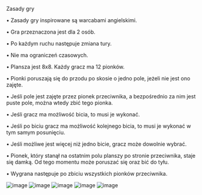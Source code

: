 Zasady gry

• Zasady gry inspirowane są warcabami angielskimi.

• Gra przeznaczona jest dla 2 osób.

• Po każdym ruchu następuje zmiana tury.

• Nie ma ograniczeń czasowych.

• Plansza jest 8x8. Każdy gracz ma 12 pionków.

• Pionki poruszają się do przodu po skosie o jedno pole, jeżeli nie jest ono zajęte.

• Jeśli pole jest zajęte przez pionek przeciwnika, a bezpośrednio za nim jest puste pole, 
można wtedy zbić tego pionka.

• Jeśli gracz ma możliwość bicia, to musi je wykonać. 

• Jeśli po biciu gracz ma możliwość kolejnego bicia, to musi je wykonać w tym samym 
posunięciu.

• Jeśli możliwe jest więcej niż jedno bicie, gracz może dowolnie wybrać.

• Pionek, który stanął na ostatnim polu planszy po stronie przeciwnika, staje się damką. 
Od tego momentu może poruszać się oraz bić do tyłu.

• Wygrana następuje po zbiciu wszystkich pionków przeciwnika.

![image](https://github.com/ripgoku/Warcaby/assets/105516796/a21f987c-052e-4c12-99b8-442fc2c268bf)
![image](https://github.com/ripgoku/Warcaby/assets/105516796/a81d09e7-1acf-45a9-a669-bd0ef7061926)
![image](https://github.com/ripgoku/Warcaby/assets/105516796/6389151b-c087-40f0-bc77-482beb6d3129)
![image](https://github.com/ripgoku/Warcaby/assets/105516796/a8dd5b87-b1a7-4172-8818-8eec110859ae)
![image](https://github.com/ripgoku/Warcaby/assets/105516796/1944f46d-c392-4f4a-98b6-466d641aee43)
